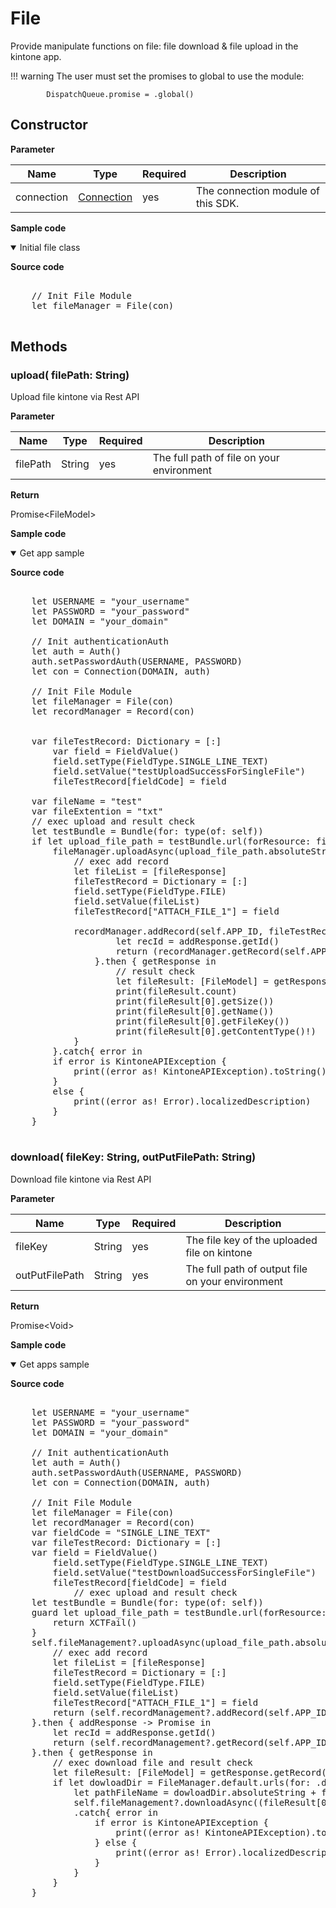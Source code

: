 # File

Provide manipulate functions on file: file download & file upload in the kintone app.

!!! warning
    The user must set the promises to global to use the module:

            DispatchQueue.promise = .global()


## Constructor

**Parameter**

| Name| Type| Required| Description |
| --- | --- | --- | --- |
| connection | [Connection](../connection) | yes | The connection module of this SDK.

**Sample code**

<details class="tab-container" open>
<Summary>Initial file class</Summary>

<strong class="tab-name">Source code</strong>

<pre class="inline-code">

    // Init File Module
    let fileManager = File(con)

</pre>

</details>

## Methods

###  upload( filePath: String)

Upload file kintone via Rest API

**Parameter**

| Name| Type| Required| Description |
| --- | --- | --- | --- |
| filePath | String | yes | The full path of file on your environment

**Return**

Promise<FileModel\>

**Sample code**

<details class="tab-container" open>
<Summary>Get app sample</Summary>

<strong class="tab-name">Source code</strong>

<pre class="inline-code">

    let USERNAME = "your_username"
    let PASSWORD = "your_password"
    let DOMAIN = "your_domain"
    
    // Init authenticationAuth
    let auth = Auth()
    auth.setPasswordAuth(USERNAME, PASSWORD)
    let con = Connection(DOMAIN, auth)
    
    // Init File Module
    let fileManager = File(con)
    let recordManager = Record(con)
    
    
    var fileTestRecord: Dictionary<String, FieldValue> = [:]
        var field = FieldValue()
        field.setType(FieldType.SINGLE_LINE_TEXT)
        field.setValue("testUploadSuccessForSingleFile")
        fileTestRecord[fieldCode] = field
    
    var fileName = "test"   
    var fileExtention = "txt"
    // exec upload and result check
    let testBundle = Bundle(for: type(of: self))
    if let upload_file_path = testBundle.url(forResource: fileName, withExtension: fileExtention){
        fileManager.uploadAsync(upload_file_path.absoluteString).then{ fileResponse in
            // exec add record
            let fileList = [fileResponse]
            fileTestRecord = Dictionary<String, FieldValue> = [:]
            field.setType(FieldType.FILE)
            field.setValue(fileList)
            fileTestRecord["ATTACH_FILE_1"] = field
    
            recordManager.addRecord(self.APP_ID, fileTestRecord).then{ addResponse -> Promise<GetRecordResponse> in
                    let recId = addResponse.getId()
                    return (recordManager.getRecord(self.APP_ID, recId!))!
                }.then { getResponse in
                    // result check
                    let fileResult: [FileModel] = getResponse.getRecord()!["ATTACH_FILE_1"]!.getValue() as! [FileModel]
                    print(fileResult.count)
                    print(fileResult[0].getSize())
                    print(fileResult[0].getName())
                    print(fileResult[0].getFileKey())
                    print(fileResult[0].getContentType()!)
            }
        }.catch{ error in
        if error is KintoneAPIException {
            print((error as! KintoneAPIException).toString()!)
        }
        else {
            print((error as! Error).localizedDescription)
        }
    }

</pre>

</details>

### download( fileKey: String, outPutFilePath: String) 

Download file kintone via Rest API

**Parameter**

| Name| Type| Required| Description |
| --- | --- | --- | --- |
| fileKey | String | yes | The file key of the uploaded file on kintone
| outPutFilePath | String | yes | The full path of output file on your environment

**Return**

Promise<Void\>

**Sample code**

<details class="tab-container" open>
<Summary>Get apps sample</Summary>

<strong class="tab-name">Source code</strong>

<pre class="inline-code">

    let USERNAME = "your_username"
    let PASSWORD = "your_password"
    let DOMAIN = "your_domain"
    
    // Init authenticationAuth
    let auth = Auth()
    auth.setPasswordAuth(USERNAME, PASSWORD)
    let con = Connection(DOMAIN, auth)
    
    // Init File Module
    let fileManager = File(con)
    let recordManager = Record(con)
    var fieldCode = "SINGLE_LINE_TEXT"
    var fileTestRecord: Dictionary<String, FieldValue> = [:]
    var field = FieldValue()
        field.setType(FieldType.SINGLE_LINE_TEXT)
        field.setValue("testDownloadSuccessForSingleFile")
        fileTestRecord[fieldCode] = field
            // exec upload and result check
    let testBundle = Bundle(for: type(of: self))
    guard let upload_file_path = testBundle.url(forResource: "test", withExtension: "txt") else {
        return XCTFail()
    }
    self.fileManagement?.uploadAsync(upload_file_path.absoluteString).then{ fileResponse -> Promise<AddRecordResponse> in
        // exec add record
        let fileList = [fileResponse]
        fileTestRecord = Dictionary<String, FieldValue> = [:]
        field.setType(FieldType.FILE)
        field.setValue(fileList)
        fileTestRecord["ATTACH_FILE_1"] = field
        return (self.recordManagement?.addRecord(self.APP_ID, fileTestRecord))!
    }.then { addResponse -> Promise<GetRecordResponse> in
        let recId = addResponse.getId()
        return (self.recordManagement?.getRecord(self.APP_ID, recId!))!
    }.then { getResponse in
        // exec download file and result check
        let fileResult: [FileModel] = getResponse.getRecord()!["ATTACH_FILE_1"]!.getValue() as! [FileModel]
        if let dowloadDir = FileManager.default.urls(for: .downloadsDirectory, in: .userDomainMask).first {
            let pathFileName = dowloadDir.absoluteString + fileResult[0].getName()!
            self.fileManagement?.downloadAsync((fileResult[0].getFileKey()!), pathFileName)
            .catch{ error in
                if error is KintoneAPIException {
                    print((error as! KintoneAPIException).toString()!)
                } else {
                    print((error as! Error).localizedDescription)
                }
            }
        }
    }
    
</pre>

</details>
